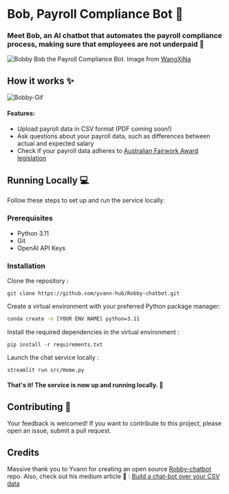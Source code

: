 # Bob, Payroll Compliance Bot 🤖

### Meet Bob, an AI chatbot that automates the payroll compliance process, making sure that employees are not underpaid 🚀

![Bobby](bob.jpg)
Bob the Payroll Compliance Bot. Image from [WangXiNa](https://www.freepik.com/free-psd/robot-working-modern-office-with-real-people-generative-ai_47896775.htm#query=ai%20finance&position=0&from_view=search&track=ais)

## How it works ✨
![Bobby-Gif](bob.gif)


#### Features:
- Upload payroll data in CSV format (PDF coming soon!)
- Ask questions about your payroll data, such as differences between actual and expected salary
- Check if your payroll data adheres to [Australian Fairwork Award legislation](https://www.fairwork.gov.au/)

## Running Locally 💻
Follow these steps to set up and run the service locally:

### Prerequisites
- Python 3.11 
- Git
- OpenAI API Keys

### Installation
Clone the repository :

`git clone https://github.com/yvann-hub/Robby-chatbot.git`


Create a virtual environment with your preferred Python package manager:
```bash
conda create -n [YOUR ENV NAME] python=3.11
```

Install the required dependencies in the virtual environment :

`pip install -r requirements.txt`


Launch the chat service locally :

`streamlit run src/Home.py`

#### That's it! The service is now up and running locally. 🤗

## Contributing 🙌
Your feedback is welcomed! If you want to contribute to this project, please open an issue, submit a pull request. 

## Credits 
Massive thank you to Yvann for creating an open source [Robby-chatbot](https://github.com/yvann-hub/Robby-chatbot) repo. Also, check out his medium article 🖖 : [Build a chat-bot over your CSV data](https://medium.com/@yvann-hub/build-a-chatbot-on-your-csv-data-with-langchain-and-openai-ed121f85f0cd)

